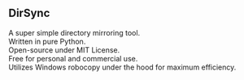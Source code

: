 ## DirSync
A super simple directory mirroring tool.  
Written in pure Python.  
Open-source under MIT License.  
Free for personal and commercial use.  
Utilizes Windows robocopy under the hood for maximum efficiency.
